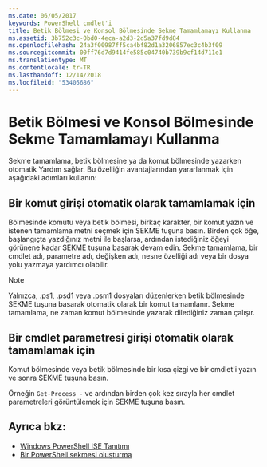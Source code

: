 ```yaml
---
ms.date: 06/05/2017
keywords: PowerShell cmdlet'i
title: Betik Bölmesi ve Konsol Bölmesinde Sekme Tamamlamayı Kullanma
ms.assetid: 3b752c3c-0bd0-4eca-a2d3-2d5a37fd9d84
ms.openlocfilehash: 24a3f00987ff5ca4bf82d1a3206857ec3c4b3f09
ms.sourcegitcommit: 00ff76d7d9414fe585c04740b739b9cf14d711e1
ms.translationtype: MT
ms.contentlocale: tr-TR
ms.lasthandoff: 12/14/2018
ms.locfileid: "53405686"
---
```

# <a name="how-to-use-tab-completion-in-the-script-pane-and-console-pane"></a>Betik Bölmesi ve Konsol Bölmesinde Sekme Tamamlamayı Kullanma

Sekme tamamlama, betik bölmesine ya da komut bölmesinde yazarken otomatik Yardım sağlar. Bu özelliğin avantajlarından yararlanmak için aşağıdaki adımları kullanın:

## <a name="to-automatically-complete-a-command-entry"></a>Bir komut girişi otomatik olarak tamamlamak için

Bölmesinde komutu veya betik bölmesi, birkaç karakter, bir komut yazın ve istenen tamamlama metni seçmek için SEKME tuşuna basın. Birden çok öğe, başlangıçta yazdığınız metni ile başlarsa, ardından istediğiniz öğeyi görünene kadar SEKME tuşuna basarak devam edin. Sekme tamamlama, bir cmdlet adı, parametre adı, değişken adı, nesne özelliği adı veya bir dosya yolu yazmaya yardımcı olabilir.

> [!NOTE]
> Yalnızca, .ps1, .psd1 veya .psm1 dosyaları düzenlerken betik bölmesinde SEKME tuşuna basarak otomatik olarak bir komut tamamlanır. Sekme tamamlama, ne zaman komut bölmesinde yazarak dilediğiniz zaman çalışır.

## <a name="to-automatically-complete-a-cmdlet-parameter-entry"></a>Bir cmdlet parametresi girişi otomatik olarak tamamlamak için

Komut bölmesinde veya betik bölmesinde bir kısa çizgi ve bir cmdlet'i yazın ve sonra SEKME tuşuna basın.

Örneğin `Get-Process -` ve ardından birden çok kez sırayla her cmdlet parametreleri görüntülemek için SEKME tuşuna basın.

## <a name="see-also"></a>Ayrıca bkz:

- [Windows PowerShell ISE Tanıtımı](Introducing-the-Windows-PowerShell-ISE.md)
- [Bir PowerShell sekmesi oluşturma](How-to-Create-a-PowerShell-Tab-in-Windows-PowerShell-ISE.md)
